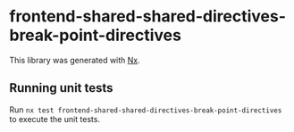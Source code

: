 # frontend-shared-shared-directives-break-point-directives

This library was generated with [Nx](https://nx.dev).

## Running unit tests

Run `nx test frontend-shared-shared-directives-break-point-directives` to execute the unit tests.
